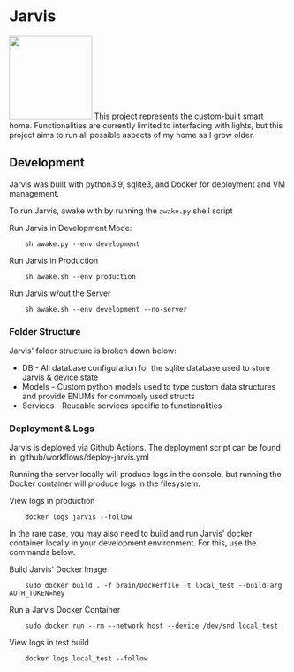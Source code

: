 # Jarvis
[<img src="https://cdn.promise.xyz/img/fund-button.png" width="150rem">](https://app.promise.xyz/send?recipient=https://github.com/eliasdefaria/jarvis&amount=10)
This project represents the custom-built smart home. Functionalities are currently limited to interfacing with lights, but this project aims to run all possible aspects of my home as I grow older.

## Development
Jarvis was built with python3.9, sqlite3, and Docker for deployment and VM management.

To run Jarvis, awake with by running the `awake.py` shell script

Run Jarvis in Development Mode:
```
    sh awake.py --env development
```

Run Jarvis in Production
```
    sh awake.sh --env production 
```

Run Jarvis w/out the Server
```
    sh awake.sh --env development --no-server
```

### Folder Structure
Jarvis' folder structure is broken down below:

* DB - All database configuration for the sqlite database used to store Jarvis & device state
* Models - Custom python models used to type custom data structures and provide ENUMs for commonly used structs
* Services - Reusable services specific to functionalities


### Deployment & Logs

Jarvis is deployed via Github Actions. The deployment script can be found in .github/workflows/deploy-jarvis.yml

Running the server locally will produce logs in the console, but running the Docker container will produce logs in the filesystem.

View logs in production
```
    docker logs jarvis --follow
```

In the rare case, you may also need to build and run Jarvis' docker container locally in your development environment. For this, use the commands below.

Build Jarvis' Docker Image 
```
    sudo docker build . -f brain/Dockerfile -t local_test --build-arg AUTH_TOKEN=hey
```

Run a Jarvis Docker Container
```
    sudo docker run --rm --network host --device /dev/snd local_test
```

View logs in test build
```
    docker logs local_test --follow
```